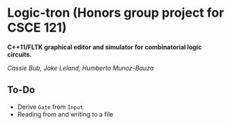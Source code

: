 Logic-tron (Honors group project for CSCE 121)
==============================================

**C++11/FLTK graphical editor and simulator for combinatorial logic circuits.**

*Cassie Bub, Jake Leland, Humberto Munoz-Bauza*


To-Do
-----
* Derive `Gate` from `Input`
* Reading from and writing to a file